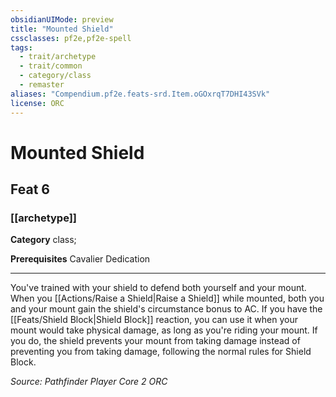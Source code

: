 ```yaml
---
obsidianUIMode: preview
title: "Mounted Shield"
cssclasses: pf2e,pf2e-spell
tags:
  - trait/archetype
  - trait/common
  - category/class
  - remaster
aliases: "Compendium.pf2e.feats-srd.Item.oGOxrqT7DHI43SVk"
license: ORC
---
```

# Mounted Shield
## Feat 6
### [[archetype]]

**Category** class; 



**Prerequisites** Cavalier Dedication
* * *
You've trained with your shield to defend both yourself and your mount. When you [[Actions/Raise a Shield|Raise a Shield]] while mounted, both you and your mount gain the shield's circumstance bonus to AC. If you have the [[Feats/Shield Block|Shield Block]] reaction, you can use it when your mount would take physical damage, as long as you're riding your mount. If you do, the shield prevents your mount from taking damage instead of preventing you from taking damage, following the normal rules for Shield Block.

*Source: Pathfinder Player Core 2*
*ORC*